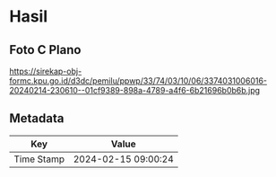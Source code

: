 # Hasil

## Foto C Plano

https://sirekap-obj-formc.kpu.go.id/d3dc/pemilu/ppwp/33/74/03/10/06/3374031006016-20240214-230610--01cf9389-898a-4789-a4f6-6b21696b0b6b.jpg


## Metadata

| Key        | Value               |
| ---------- | ------------------- |
| Time Stamp | 2024-02-15 09:00:24 |



